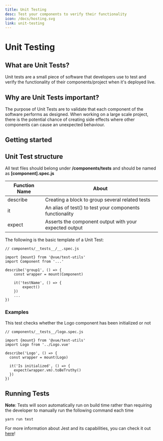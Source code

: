 ```yaml
---
title: Unit Testing
desc: Test your components to verify their functionality
icon: /docs/hosting.svg
link: unit-testing
---
```


# Unit Testing

## What are Unit Tests?

Unit tests are a small piece of software that developers use to test and verify
the functionality of their components/project when it's deployed live.

## Why are Unit Tests important?

The purpose of Unit Tests are to validate that each component of the software
performs as designed. When working on a large scale project, there is the
potential chance of creating side effects where other components can cause an
unexpected behaviour.

## Getting started

<grid-1-x-2 title="A quick start to unit testing!" img-src="https://res.cloudinary.com/practicaldev/image/fetch/s--glpQtpEZ--/c_imagga_scale,f_auto,fl_progressive,h_420,q_auto,w_1000/https://thepracticaldev.s3.amazonaws.com/i/lkqogyvxhgxdkajirreg.png" link="https://www.vuemastery.com/courses/unit-testing/what-to-test/" desc="Learn how to write tests for your components!" button="Check it out!"></grid-1-x-2>

## Unit Test structure

All test files should belong under **/components/tests** and should be named as
**[component].spec.js**

| Function Name | About                                                    |
| ------------- | -------------------------------------------------------- |
| describe      | Creating a block to group several related tests          |
| it            | An alias of test() to test your components functionality |
| expect        | Asserts the component output with your expected output   |

The following is the basic template of a Unit Test:

```
// components/__tests__/__.spec.js

import {mount} from '@vue/test-utils'
import Component from '...'

describe('group1', () => {
    const wrapper = mount(Component)

    it('testName', () => {
        expect()
    })
    ...
})
```

### Examples

This test checks whether the Logo component has been initialized or not

```
// components/__tests__/logo.spec.js

import {mount} from '@vue/test-utils'
import Logo from '../Logo.vue'

describe('Logo', () => {
  const wrapper = mount(Logo)

  it('Is initialized', () => {
    expect(wrapper.vm).toBeTruthy()
  })
})
```

## Running Tests

**Note**: Tests will soon automatically run on build time rather than requiring
the developer to manually run the following command each time

```
yarn run test
```

For more information about Jest and its capabilities, you can check it out
[here](https://jestjs.io/docs/en/getting-started.html)!
